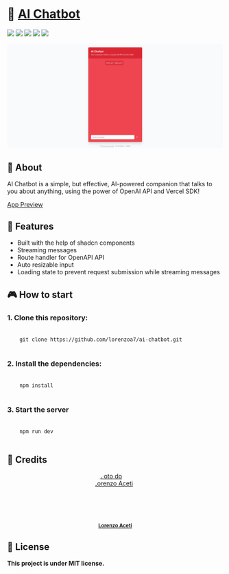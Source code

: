 # 🤖 <a href="https://lorenzoa7-ai-chatbot.vercel.app/">AI Chatbot</a></h1>



<div style="display: inline_block">
    <img src="https://img.shields.io/badge/OpenAI-412991.svg?style=for-the-badge&logo=OpenAI&logoColor=white"/>
  <img src="https://img.shields.io/badge/typescript-%23007ACC.svg?style=for-the-badge&logo=typescript&logoColor=white"/>
  <img src="https://img.shields.io/badge/react-%2320232a.svg?style=for-the-badge&logo=react&logoColor=%2361DAFB"/>
  <img src="https://img.shields.io/badge/Next-black?style=for-the-badge&logo=next.js&logoColor=white"/>
  <img src="https://img.shields.io/badge/tailwindcss-%2338B2AC.svg?style=for-the-badge&logo=tailwind-css&logoColor=white"/>
  
</div>

![AI Chatbot Demo](https://github.com/lorenzoa7/ai-chatbot/blob/master/public/github/demo_ai_chatbot.gif)


## 📑 About
<p>AI Chatbot is a simple, but effective, AI-powered companion that talks to you about anything, using the power of OpenAI API and Vercel SDK!</p>


<a href="https://lorenzoa7-ai-chatbot.vercel.app/">App Preview</a>

## 🌟 Features

- Built with the help of shadcn components
- Streaming messages
- Route handler for OpenAPI API
- Auto resizable input
- Loading state to prevent request submission while streaming messages


## 🎮 How to start

### 1. Clone this repository:
<pre>
  <code>
    git clone https://github.com/lorenzoa7/ai-chatbot.git
  </code>
</pre>

<h3>2. Install the dependencies:</h3>
<pre>
  <code>
    npm install
  </code>
</pre>

<h3>3. Start the server</h3>
<pre>
  <code>
    npm run dev
  </code>
</pre>

## 🔧 Credits
<a href="https://github.com/lorenzoa7" style='display: flex; flex-direction: column; align-items: center;'>
    <img style='border-radius: 50%; object-fit: cover;' src="https://media.discordapp.net/attachments/630201208270749696/1138261712332668988/foto_profissional_quadrada.jpg" width="100px;" height="100px;" alt="Foto do Lorenzo Aceti"/><br>
    <sub>
        <b>Lorenzo Aceti</b>
    </sub>
</a>

## 📌 License
<b>This project is under MIT license.</b>
